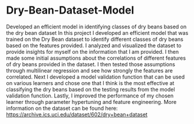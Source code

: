 # Dry-Bean-Dataset-Model
Developed an efficient model in identifying classes of dry beans based on the dry bean dataset
In this project I developed an efficient model that was trained on the Dry Bean dataset to identify different classes of dry beans based on the features provided. I analyzed and visualized the dataset to provide insights for myself on the information that I am provided. I then made some initial assumptions about the correlations of different features of dry beans provided in the dataset. I then tested those assumptions through multilinear regression and see how strongly the features are correlated. Next I developed a model validation function that can be used on various learners and chose one that I think is the most effective at classifying the dry beans based on the testing results from the model validation function. Lastly, I improved the performance of my chosen learner through parameter hypertuning and feature engineering.
More information on the dataset can be found here: https://archive.ics.uci.edu/dataset/602/dry+bean+dataset
